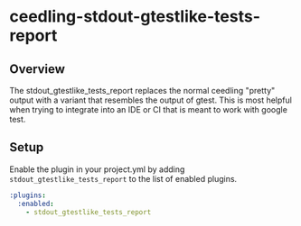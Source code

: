 # ceedling-stdout-gtestlike-tests-report

## Overview

The stdout_gtestlike_tests_report replaces the normal ceedling "pretty" output with
a variant that resembles the output of gtest. This is most helpful when trying to
integrate into an IDE or CI that is meant to work with google test.

## Setup

Enable the plugin in your project.yml by adding `stdout_gtestlike_tests_report`
to the list of enabled plugins.

```YAML
:plugins:
  :enabled:
    - stdout_gtestlike_tests_report
```
